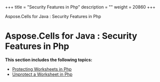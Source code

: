 +++
title = "Security Features in Php" 
description = "" 
weight = 20860 
+++

Aspose.Cells for Java : Security Features in Php  

# Aspose.Cells for Java : Security Features in Php


**This section includes the following topics:**

*   [Protecting Worksheets in Php](https://docs2.aspose.com/cells/java/plugins/asposecellsjavaforphp/phpprogrammersguide/workingwithworksheetsinphp/securityfeaturesinphp/protecting+worksheets+in+php)
*   [Unprotect a Worksheet in Php](https://docs2.aspose.com/cells/java/plugins/asposecellsjavaforphp/phpprogrammersguide/workingwithworksheetsinphp/securityfeaturesinphp/unprotect+a+worksheet+in+php)

